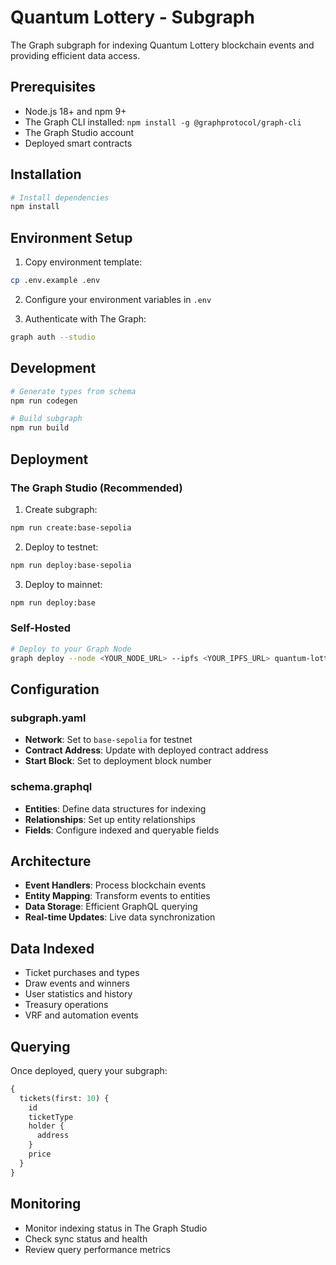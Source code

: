 # Quantum Lottery - Subgraph

The Graph subgraph for indexing Quantum Lottery blockchain events and providing efficient data access.

## Prerequisites

- Node.js 18+ and npm 9+
- The Graph CLI installed: `npm install -g @graphprotocol/graph-cli`
- The Graph Studio account
- Deployed smart contracts

## Installation

```bash
# Install dependencies
npm install
```

## Environment Setup

1. Copy environment template:
```bash
cp .env.example .env
```

2. Configure your environment variables in `.env`

3. Authenticate with The Graph:
```bash
graph auth --studio
```

## Development

```bash
# Generate types from schema
npm run codegen

# Build subgraph
npm run build
```

## Deployment

### The Graph Studio (Recommended)

1. Create subgraph:
```bash
npm run create:base-sepolia
```

2. Deploy to testnet:
```bash
npm run deploy:base-sepolia
```

3. Deploy to mainnet:
```bash
npm run deploy:base
```

### Self-Hosted

```bash
# Deploy to your Graph Node
graph deploy --node <YOUR_NODE_URL> --ipfs <YOUR_IPFS_URL> quantum-lottery
```

## Configuration

### subgraph.yaml

- **Network**: Set to `base-sepolia` for testnet
- **Contract Address**: Update with deployed contract address
- **Start Block**: Set to deployment block number

### schema.graphql

- **Entities**: Define data structures for indexing
- **Relationships**: Set up entity relationships
- **Fields**: Configure indexed and queryable fields

## Architecture

- **Event Handlers**: Process blockchain events
- **Entity Mapping**: Transform events to entities
- **Data Storage**: Efficient GraphQL querying
- **Real-time Updates**: Live data synchronization

## Data Indexed

- Ticket purchases and types
- Draw events and winners
- User statistics and history
- Treasury operations
- VRF and automation events

## Querying

Once deployed, query your subgraph:

```graphql
{
  tickets(first: 10) {
    id
    ticketType
    holder {
      address
    }
    price
  }
}
```

## Monitoring

- Monitor indexing status in The Graph Studio
- Check sync status and health
- Review query performance metrics

